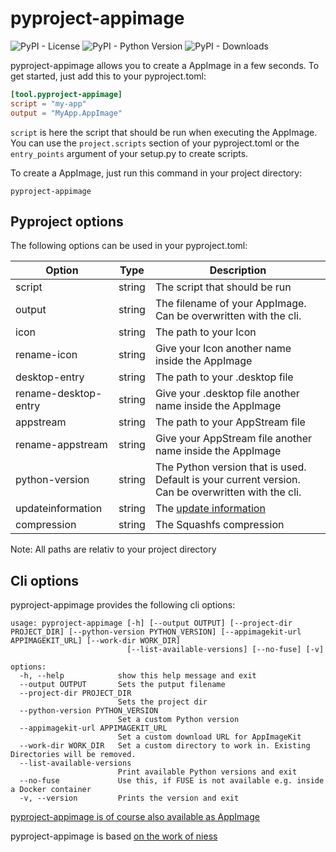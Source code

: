 # pyproject-appimage

![PyPI - License](https://img.shields.io/pypi/l/pyproject-appimage)
![PyPI - Python Version](https://img.shields.io/pypi/pyversions/pyproject-appimage)
![PyPI - Downloads](https://img.shields.io/pypi/dm/pyproject-appimage)

pyproject-appimage allows you to create a AppImage in a few seconds. To get started, just add this to your pyproject.toml:

```toml
[tool.pyproject-appimage]
script = "my-app"
output = "MyApp.AppImage"
```
`script` is here the script that should be run when executing the AppImage. You can use the `project.scripts` section of your pyproject.toml or the `entry_points` argument of your setup.py to create scripts.

To create a AppImage, just run this command in your project directory:
```
pyproject-appimage
```

## Pyproject options
The following options can be used in your pyproject.toml:

| Option | Type |Description |
| ------ | ------ | ------ |
| script | string | The script that should be run |
| output | string | The filename of your AppImage. Can be overwritten with the cli. |
| icon   | string | The path to your Icon |
| rename-icon | string | Give your Icon another name inside the AppImage |
| desktop-entry | string | The path to your .desktop file |
| rename-desktop-entry | string | Give your .desktop file another name inside the AppImage |
| appstream | string | The path to your AppStream file |
| rename-appstream | string | Give your AppStream file another name inside the AppImage |
| python-version | string | The Python version that is used. Default is your current version. Can be overwritten with the cli. |
| updateinformation | string | The [update information](https://github.com/AppImage/AppImageSpec/blob/master/draft.md#update-information)
| compression | string | The Squashfs compression

Note: All paths are relativ to your project directory

## Cli options
pyproject-appimage provides the following cli options:
```
usage: pyproject-appimage [-h] [--output OUTPUT] [--project-dir PROJECT_DIR] [--python-version PYTHON_VERSION] [--appimagekit-url APPIMAGEKIT_URL] [--work-dir WORK_DIR]
                          [--list-available-versions] [--no-fuse] [-v]

options:
  -h, --help            show this help message and exit
  --output OUTPUT       Sets the putput filename
  --project-dir PROJECT_DIR
                        Sets the project dir
  --python-version PYTHON_VERSION
                        Set a custom Python version
  --appimagekit-url APPIMAGEKIT_URL
                        Set a custom download URL for AppImageKit
  --work-dir WORK_DIR   Set a custom directory to work in. Existing Directories will be removed.
  --list-available-versions
                        Print available Python versions and exit
  --no-fuse             Use this, if FUSE is not available e.g. inside a Docker container
  -v, --version         Prints the version and exit
```

[pyproject-appimage is of course also available as AppImage](https://codeberg.org/JakobDev/pyproject-appimage/releases/latest)

pyproject-appimage is based [on the work of niess](https://github.com/niess/python-appimage)
